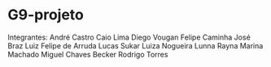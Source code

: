 # G9-projeto

Integrantes:
André Castro
Caio Lima
Diego Vougan
Felipe Caminha
José Braz
Luiz Felipe de Arruda
Lucas Sukar
Luiza Nogueira
Lunna Rayna
Marina Machado
Miguel Chaves Becker
Rodrigo Torres
